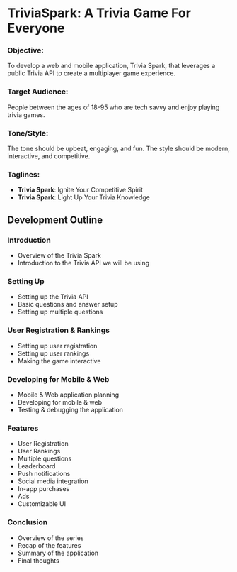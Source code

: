 # TriviaSpark:  A Trivia Game For Everyone

### Objective:
To develop a web and mobile application, Trivia Spark, that leverages a public Trivia API to create a multiplayer game experience.

### Target Audience:
People between the ages of 18-95 who are tech savvy and enjoy playing trivia games.

### Tone/Style:
The tone should be upbeat, engaging, and fun. The style should be modern, interactive, and competitive. 

### Taglines:
- **Trivia Spark**: Ignite Your Competitive Spirit
- **Trivia Spark**: Light Up Your Trivia Knowledge

## Development Outline 

### Introduction 
- Overview of the Trivia Spark
- Introduction to the Trivia API we will be using

### Setting Up 
- Setting up the Trivia API 
- Basic questions and answer setup 
- Setting up multiple questions 

### User Registration & Rankings 
- Setting up user registration 
- Setting up user rankings 
- Making the game interactive 

### Developing for Mobile & Web 
- Mobile & Web application planning 
- Developing for mobile & web 
- Testing & debugging the application 

### Features 
- User Registration 
- User Rankings 
- Multiple questions 
- Leaderboard
- Push notifications 
- Social media integration 
- In-app purchases 
- Ads 
- Customizable UI 

### Conclusion 
- Overview of the series 
- Recap of the features 
- Summary of the application 
- Final thoughts

